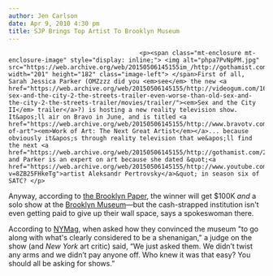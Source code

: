 ```yaml
---
author: Jen Carlson
date: Apr 9, 2010 4:30 pm
title: SJP Brings Top Artist To Brooklyn Museum
---
```


	
										<p><span class="mt-enclosure mt-enclosure-image" style="display: inline;"> <img alt="phpa7PvNpPM.jpg" src="https://web.archive.org/web/20150506145155im_/http://gothamist.com/attachments/arts_jen/phpa7PvNpPM.jpg" width="201" height="182" class="image-left"> </span>First of all, Sarah Jessica Parker (OMZzzz did you <em>see</em> the new <a href="https://web.archive.org/web/20150506145155/http://videogum.com/168212/new-sex-and-the-city-2-the-streets-trailer-even-worse-than-old-sex-and-the-city-2-the-streets-trailer/movies/trailer/"><em>Sex and the City II</em> trailer</a>?) is hosting a new reality television show. It&apos;ll air on Bravo in June, and is titled <a href="https://web.archive.org/web/20150506145155/http://www.bravotv.com/work-of-art"><em>Work of Art: The Next Great Artist</em></a>... because obviously it&apos;s through reality television that we&apos;ll find the next <a href="https://web.archive.org/web/20150506145155/http://gothamist.com/2009/08/13/kandinsky.php">Kandinsky</a> and Parker is an expert on art because she dated &quot;<a href="https://web.archive.org/web/20150506145155/http://www.youtube.com/watch?v=8ZB25FHkeTg">artist Aleksandr Pertrovsky</a>&quot; in season six of SATC? </p>

<p>Anyway, according to <a href="https://web.archive.org/web/20150506145155/http://www.brooklynpaper.com/stories/33/16/33_16_tt_brooklyn_museum_reality.html">the Brooklyn Paper</a>, the winner will get $100K <em>and</em> a solo show at the <a href="https://web.archive.org/web/20150506145155/http://gothamist.com/tags/brooklynmuseum">Brooklyn Museum</a>&#x2014;but the cash-strapped institution isn&apos;t even getting paid to give up their wall space, says a spokeswoman there.</p>

<p>According to <a href="https://web.archive.org/web/20150506145155/http://nymag.com/daily/entertainment/2010/04/sarah_jessica_parker_has_highb.html">NYMag</a>, when asked how they convinced the museum &quot;to go along with what&apos;s clearly considered to be a shenanigan,&quot; a judge on the show (and <em>New York</em> art critic) said, &#x201C;We just asked them. We didn&#x2019;t twist any arms and we didn&#x2019;t pay anyone off. Who knew it was that easy? You should all be asking for shows.&#x201D;</p>					
										
									
				